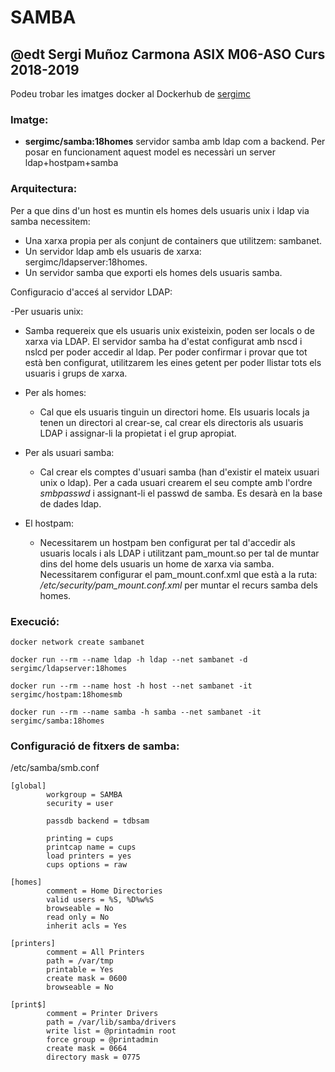 # SAMBA
## @edt Sergi Muñoz Carmona ASIX M06-ASO Curs 2018-2019

Podeu trobar les imatges docker al Dockerhub de [sergimc](https://hub.docker.com/u/sergimc/)

### Imatge:

* **sergimc/samba:18homes**  servidor samba amb ldap com a backend.
Per posar en funcionament aquest model es necessàri un server ldap+hostpam+samba

### Arquitectura:
Per a que dins d'un host es muntin els homes dels usuaris unix i ldap via samba necessitem:
  - Una xarxa propia per als conjunt de containers que utilitzem: sambanet.
  - Un servidor ldap amb els usuaris de xarxa: sergimc/ldapserver:18homes.
  - Un servidor samba que exporti els homes dels usuaris samba.
  
Configuracio d'acceś al servidor LDAP:

-Per usuaris unix:
  - Samba requereix que els usuaris unix existeixin, poden ser locals o de xarxa via LDAP.
   El servidor samba ha d'estat configurat amb nscd i nslcd per poder accedir al ldap. Per
   poder confirmar i provar que tot està ben configurat, utilitzarem les eines getent  per poder
   llistar tots els usuaris i grups de xarxa.

- Per als homes:
  - Cal que els usuaris tinguin un directori home. Els usuaris locals ja tenen un directori al crear-se,
   cal crear els directoris als usuaris LDAP i assignar-li la propietat i el grup apropiat.
   
- Per als usuari samba:
  - Cal crear els comptes d'usuari samba (han d'existir el mateix usuari unix o ldap).
   Per a cada usuari crearem el seu compte amb l'ordre *smbpasswd* i assignant-li el passwd de samba.
   Es desarà en la base de dades ldap.
  
 - El hostpam:
   - Necessitarem un hostpam ben configurat per tal d'accedir als usuaris locals i als LDAP i utilitzant pam_mount.so
   per tal de muntar dins del home dels usuaris un home de xarxa via samba. 
   Necessitarem configurar el pam_mount.conf.xml que està a la ruta: */etc/security/pam_mount.conf.xml*
   per muntar el recurs samba dels homes.
   
   
   
### Execució:

```
docker network create sambanet

docker run --rm --name ldap -h ldap --net sambanet -d sergimc/ldapserver:18homes

docker run --rm --name host -h host --net sambanet -it sergimc/hostpam:18homesmb

docker run --rm --name samba -h samba --net sambanet -it sergimc/samba:18homes

```

### Configuració de fitxers de samba:

/etc/samba/smb.conf
```
[global]
        workgroup = SAMBA
        security = user

        passdb backend = tdbsam

        printing = cups
        printcap name = cups
        load printers = yes
        cups options = raw

[homes]
        comment = Home Directories
        valid users = %S, %D%w%S
        browseable = No
        read only = No
        inherit acls = Yes

[printers]
        comment = All Printers
        path = /var/tmp
        printable = Yes
        create mask = 0600
        browseable = No

[print$]
        comment = Printer Drivers
        path = /var/lib/samba/drivers
        write list = @printadmin root
        force group = @printadmin
        create mask = 0664
        directory mask = 0775


